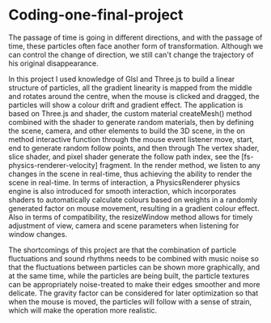 # Coding-one-final-project

The passage of time is going in different directions, and with the passage of time, these particles often face another form of transformation. Although we can control the change of direction, we still can't change the trajectory of his original disappearance.
 
In this project I used knowledge of Glsl and Three.js to build a linear structure of particles, all the gradient linearity is mapped from the middle and rotates around the centre, when the mouse is clicked and dragged, the particles will show a colour drift and gradient effect. The application is based on Three.js and shader, the custom material createMesh() method combined with the shader to generate random materials, then by defining the scene, camera, and other elements to build the 3D scene, in the on method interactive function through the mouse event listener move, start, end to generate random follow points, and then through The vertex shader, slice shader, and pixel shader generate the follow path index, see the [fs-physics-renderer-velocity] fragment. In the render method, we listen to any changes in the scene in real-time, thus achieving the ability to render the scene in real-time. In terms of interaction, a PhysicsRenderer physics engine is also introduced for smooth interaction, which incorporates shaders to automatically calculate colours based on weights in a randomly generated factor on mouse movement, resulting in a gradient colour effect. Also in terms of compatibility, the resizeWindow method allows for timely adjustment of view, camera and scene parameters when listening for window changes.

The shortcomings of this project are that the combination of particle fluctuations and sound rhythms needs to be combined with music noise so that the fluctuations between particles can be shown more graphically, and at the same time, while the particles are being built, the particle textures can be appropriately noise-treated to make their edges smoother and more delicate. The gravity factor can be considered for later optimization so that when the mouse is moved, the particles will follow with a sense of strain, which will make the operation more realistic.
